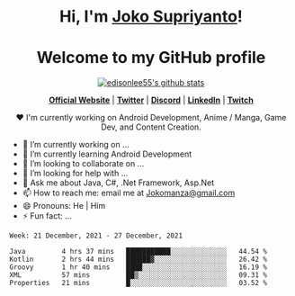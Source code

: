 <h1 align="center">Hi, I'm <a href="https://www.google.com">Joko Supriyanto</a>!</h1>
<h1 align="center">Welcome to my GitHub profile</h1>

<p align="center">
  <a href="https://github.com/jokomanza"><img src="https://github-readme-stats.vercel.app/api?username=jokomanza&hide_border=true&show_icons=true" alt="edisonlee55's github stats"></a>
</p>

<p align="center">
  <strong><a href="https://www.google.com">Official Website</a></strong> |
  <strong><a href="https://twitter.com/jokomanza">Twitter</a></strong> |
  <strong><a href="https://discord.gg/nYXzaUS">Discord</a></strong> |
  <strong><a href="https://www.linkedin.com/in/jokomanza">LinkedIn</a></strong> |
  <strong><a href="https://www.twitch.tv/jokomanza">Twitch</a></strong>
</p>

<p align="center">❤ I'm currently working on Android Development, Anime / Manga, Game Dev, and Content Creation.</p>

- 🔭 I’m currently working on ...
- 🌱 I’m currently learning Android Development
- 👯 I’m looking to collaborate on ...
- 🤔 I’m looking for help with ...
- 💬 Ask me about Java, C#, .Net Framework, Asp.Net
- 📫 How to reach me: email me at Jokomanza@gmail.com
- 😄 Pronouns: He | Him
- ⚡ Fun fact: ...

<!--START_SECTION:waka-->
```text
Week: 21 December, 2021 - 27 December, 2021

Java         4 hrs 37 mins   ███████████░░░░░░░░░░░░░░   44.54 % 
Kotlin       2 hrs 44 mins   ██████▓░░░░░░░░░░░░░░░░░░   26.42 % 
Groovy       1 hr 40 mins    ████░░░░░░░░░░░░░░░░░░░░░   16.19 % 
XML          57 mins         ██▒░░░░░░░░░░░░░░░░░░░░░░   09.31 % 
Properties   21 mins         █░░░░░░░░░░░░░░░░░░░░░░░░   03.52 % 
```
<!--END_SECTION:waka-->

